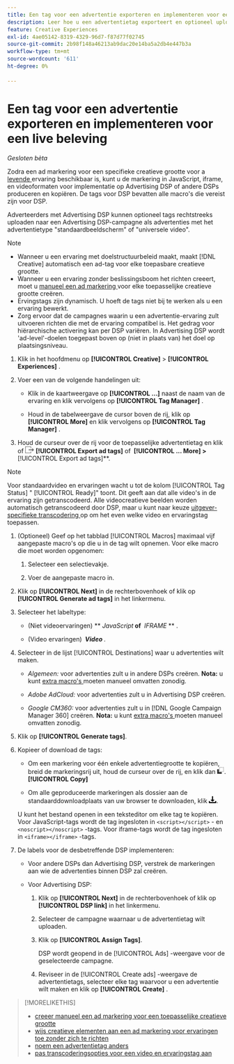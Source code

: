 ```yaml
---
title: Een tag voor een advertentie exporteren en implementeren voor een live beleving
description: Leer hoe u een advertentietag exporteert en optioneel uploadt naar een Advertising DSP-campagne.
feature: Creative Experiences
exl-id: 4ae05142-8319-4329-96d7-f87d77f02745
source-git-commit: 2b98f148a46213ab9dac20e14ba5a2db4e447b3a
workflow-type: tm+mt
source-wordcount: '611'
ht-degree: 0%

---
```


# Een tag voor een advertentie exporteren en implementeren voor een live beleving

*Gesloten bèta*

Zodra een ad markering voor een specifieke creatieve grootte voor a [ levende ](experience-about.md#experience-statuses) ervaring beschikbaar is, kunt u de markering in JavaScript, iframe, en videoformaten voor implementatie op Advertising DSP of andere DSPs produceren en kopiëren. De tags voor DSP bevatten alle macro&#39;s die vereist zijn voor DSP.

Adverteerders met Advertising DSP kunnen optioneel tags rechtstreeks uploaden naar een Advertising DSP-campagne als advertenties met het advertentietype &quot;standaardbeeldscherm&quot; of &quot;universele video&quot;.

>[!NOTE]
>
>* Wanneer u een ervaring met doelstructuurbeleid maakt, maakt [!DNL Creative] automatisch een ad-tag voor elke toepasbare creatieve grootte.
>* Wanneer u een ervaring zonder beslissingsboom het richten creeert, moet u [ manueel een ad markering ](experience-tag-create-manually.md) voor elke toepasselijke creatieve grootte creëren.
>* Ervingstags zijn dynamisch. U hoeft de tags niet bij te werken als u een ervaring bewerkt.
>* Zorg ervoor dat de campagnes waarin u een advertentie-ervaring zult uitvoeren richten die met de ervaring compatibel is. Het gedrag voor hiërarchische activering kan per DSP variëren. In Advertising DSP wordt &#39;ad-level&#39;-doelen toegepast boven op (niet in plaats van) het doel op plaatsingsniveau.

1. Klik in het hoofdmenu op **[!UICONTROL Creative]** > **[!UICONTROL Experiences]** .

1. Voer een van de volgende handelingen uit:<!-- I see multiselect, but it's not actually working for me as of 2/3 so I don't know how exporting multiple tags works.-->

   * Klik in de kaartweergave op **[!UICONTROL ...]** naast de naam van de ervaring en klik vervolgens op **[!UICONTROL Tag Manager]** .

   * Houd in de tabelweergave de cursor boven de rij, klik op **[!UICONTROL More]** en klik vervolgens op **[!UICONTROL Tag Manager]** .

1. Houd de curseur over de rij voor de toepasselijke advertentietag en klik of ![ Uitvoer en markeringen ](/help/creative/assets/export.png " de Uitvoer en markeringen ") **[!UICONTROL Export ad tags]** of **&#x200B; [!UICONTROL ... More] > &#x200B;** [!UICONTROL Export ad tags]**.

>[!NOTE]
>
>Voor standaardvideo en ervaringen wacht u tot de kolom [!UICONTROL Tag Status] &quot; [!UICONTROL Ready]&quot; toont. Dit geeft aan dat alle video&#39;s in de ervaring zijn getranscodeerd. Alle videocreatieve beelden worden automatisch getranscodeerd door DSP, maar u kunt naar keuze [ uitgever-specifieke transcodering ](experience-tag-video-transcoding.md) op om het even welke video en ervaringstag toepassen.

<!-- Tag Manager has only a list view, but no card view, as of 2/2. -->

1. (Optioneel) Geef op het tabblad [!UICONTROL Macros] maximaal vijf aangepaste macro&#39;s op die u in de tag wilt opnemen. Voor elke macro die moet worden opgenomen:

   1. Selecteer een selectievakje.<!-- Explain more -->

   1. Voer de aangepaste macro in.<!-- Explain more -->

1. Klik op **[!UICONTROL Next]** in de rechterbovenhoek of klik op **[!UICONTROL Generate ad tags]** in het linkermenu.

1. Selecteer het labeltype:

   * (Niet videoervaringen) ** *JavaScript<!-- sic -->* **&#x200B; of &#x200B;** *IFRAME* ** <!-- sic -->.

   * (Video ervaringen) **&#x200B; *Video* &#x200B;**.

1. Selecteer in de lijst [!UICONTROL Destinations] waar u advertenties wilt maken.

   * *Algemeen:* voor advertenties zult u in andere DSPs creëren. **Nota:** u kunt [ extra macro&#39;s ](/help/creative/creative-macros.md) moeten manueel omvatten zonodig.

   * *Adobe AdCloud:* voor advertenties zult u in Advertising DSP creëren.

   * *Google CM360:* voor advertenties zult u in [!DNL Google Campaign Manager 360] creëren. **Nota:** u kunt [ extra macro&#39;s ](/help/creative/creative-macros.md) moeten manueel omvatten zonodig.

1. Klik op **[!UICONTROL Generate tags]**.

1. Kopieer of download de tags:

   * Om een markering voor één enkele advertentiegrootte te kopiëren, breid de markeringsrij uit, houd de curseur over de rij, en klik dan ![ Exemplaar ](/help/creative/assets/copy.png " ").**[!UICONTROL Copy]**<!-- why diff than "Copy to clipboard icon used to copy macros for creatives? -->

   * Om alle geproduceerde markeringen als dossier aan de standaarddownloadplaats van uw browser te downloaden, klik ![ de markeringen van de Download ](/help/creative/assets/download.png " Codes van de Download ").

   U kunt het bestand openen in een teksteditor om elke tag te kopiëren. Voor JavaScript-tags wordt de tag ingesloten in `<script></script>` - en `<noscript></noscript>` -tags. Voor iframe-tags wordt de tag ingesloten in `<iframe></iframe>` -tags.

1. De labels voor de desbetreffende DSP implementeren:

   * Voor andere DSPs dan Advertising DSP, verstrek de markeringen aan wie de advertenties binnen DSP zal creëren.

   * Voor Advertising DSP:

      1. Klik op **[!UICONTROL Next]** in de rechterbovenhoek of klik op **[!UICONTROL DSP link]** in het linkermenu.

      1. Selecteer de campagne waarnaar u de advertentietag wilt uploaden.

      1. Klik op **[!UICONTROL Assign Tags]**.

         DSP wordt geopend in de [!UICONTROL Ads] -weergave voor de geselecteerde campagne.

      1. Reviseer in de [!UICONTROL Create ads] -weergave de advertentietags, selecteer elke tag waarvoor u een advertentie wilt maken en klik op **[!UICONTROL Create]** .

<!-- no way to get back to the Creative Tag Manager -- you have to click back through the main menu -->

<!-- Add this info, with descriptions:

## Ad tag formats

### JavaScript

### Iframe

-->

>[!MORELIKETHIS]
>
>* [ creeer manueel een ad markering voor een toepasselijke creatieve grootte ](experience-tag-create-manually.md)
>* [ wijs creatieve elementen aan een ad markering voor ervaringen toe zonder zich te richten ](experience-tag-assign-creatives.md)
>* [ noem een advertentietag anders ](experience-tag-rename.md)
>* [ pas transcoderingsopties voor een video en ervaringstag aan ](experience-tag-video-transcoding.md)
